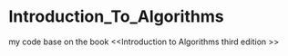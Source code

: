 Introduction_To_Algorithms
==========================

my  code base on  the book &lt;&lt;Introduction to Algorithms third edition >>
